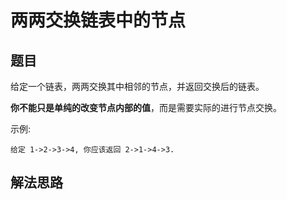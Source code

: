 # 两两交换链表中的节点
## 题目
给定一个链表，两两交换其中相邻的节点，并返回交换后的链表。

**你不能只是单纯的改变节点内部的值**，而是需要实际的进行节点交换。

示例:
~~~
给定 1->2->3->4, 你应该返回 2->1->4->3.
~~~

## 解法思路